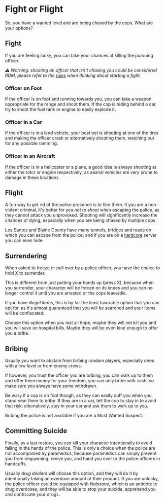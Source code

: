 # Fight or Flight
So, you have a wanted level and are being chased by the cops. What are your options?

## Fight
If you are feeling lucky, you can take your chances at killing the pursuing officer.

*⚠ Warning: shooting an officer that isn't chasing you could be considered RDM, please refer to the [rules](/rules) when thinking about starting a fight.*

### Officer on Foot
If the officer is on foot and running towards you, you can take a weapon appropriate for the range and shoot them. If the cop is hiding behind a car, try to shoot the fuel tank or engine to easily explode it.

### Officer in a Car
If the officer is in a land vehicle, your best bet is shooting at one of the tires and making the officer crash or alternatively shooting them, watching out for any possible ramming.

### Officer in an Aircraft
If the officer is in a helicopter or a plane, a good idea is always shooting at either the rotor or engine respectively, as aearial vehicles are very prone to damage in these locations.

## Flight
A fun way to get rid of the police presence is to flee them. If you are a non-violent criminal, it's better for you *not to shoot* when escaping the police, as they cannot attack you unprovoked. Shooting will significantly increase the chances of dying, especially when you are being chased by multiple cops.

Los Santos and Blaine County have many tunnels, bridges and roads on which you can escape from the police; and if you are on a [hardcore](/wiki/basics/hardcore) server you can even hide.

## Surrendering
When asked to freeze or pull over by a police officer, you have the choice to hold X to surrender.

This is different from just putting your hands up (press X), because when you surrender, your character will be forced on its knees and you can no longer control it until you are arrested or the cops leave/die.

If you have *illegal items*, this is by far the least favorable option that you can opt for, as it's almost guaranteed that you will be searched and your items will be confiscated.

Choose this option when you lost all hope, maybe they will not kill you and you will save on hospital bills. Maybe they will be even kind enough to offer you a bribe.

## Bribing
Usually you want to abstain from bribing random players, especially ones with a low level or from enemy crews.

If however, you trust the officer you are bribing, you can walk up to them and offer them money for your freedom, you can only bribe with cash, so make sure you always have some withdrawn.

Be wary if a cop is on foot though, as they can easily cuff you when you stand near them to bribe. If they are in a car, tell the cop to stay in to avoid that risk; alternatively, stay in your car and ask them to walk up to you.

Bribing the police is not available if you are a Most Wanted Suspect.

## Committing Suicide
Finally, as a last restore, you can kill your character intentionally to avoid falling in the hands of the police. This is only a choice when the police are not accompanied by paramedics, because paramedics can simply prevent you from respawning, revive you, and hand you over to the police officers in handcuffs.

Usually *drug dealers* will choose this option, and they will do it by intentionally taking an overdose amount of their product. If you are unlucky, the police officer could be equipped with *Naloxone*, which is an antidote to drug overdoses, and they will be able to stop your suicide, apprehend you and confiscate your drugs.